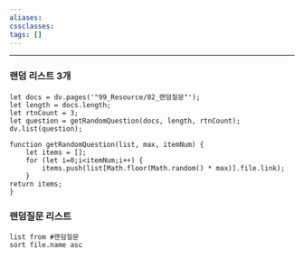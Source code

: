 ```yaml
---
aliases: 
cssclasses: 
tags: []
---
```

---
### 랜덤 리스트 3개
```dataviewjs 
let docs = dv.pages('"99_Resource/02_랜덤질문"');
let length = docs.length;
let rtnCount = 3;
let question = getRandomQuestion(docs, length, rtnCount);
dv.list(question);

function getRandomQuestion(list, max, itemNum) {
	let items = [];
	for (let i=0;i<itemNum;i++) {
		items.push(list[Math.floor(Math.random() * max)].file.link);
	}
return items;
}
```


### 랜덤질문 리스트
```dataview
list from #랜덤질문 
sort file.name asc
```

